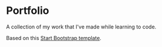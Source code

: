 # Portfolio
A collection of my work that I've made while learning to code.

Based on this [Start Bootstrap template](https://startbootstrap.com/template-overviews/freelancer/).